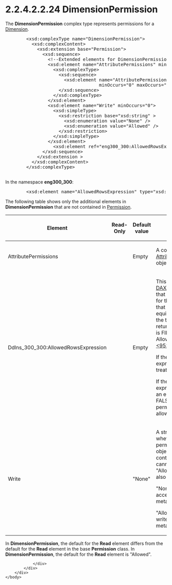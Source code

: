 <html dir="LTR" xmlns:mshelp="http://msdn.microsoft.com/mshelp" xmlns:ddue="http://ddue.schemas.microsoft.com/authoring/2003/5" xmlns:xlink="http://www.w3.org/1999/xlink" xmlns:tool="http://www.microsoft.com/tooltip">
    <head>
        <meta http-equiv="Content-Type" content="text/html; CHARSET=utf-8"></meta>
        <meta name="save" content="history"></meta>
        <title>2.2.4.2.2.24 DimensionPermission</title>
        <xml>
            <mshelp:toctitle title="2.2.4.2.2.24 DimensionPermission"></mshelp:toctitle>
            <mshelp:rltitle title="[MS-SSAS]: DimensionPermission"></mshelp:rltitle>
            <mshelp:keyword index="A" term="b5889976-df6c-4908-bbd0-8c6fdb1b6fe1"></mshelp:keyword>
            <mshelp:attr name="DCSext.ContentType" value="open specification"></mshelp:attr>
            <mshelp:attr name="AssetID" value="b5889976-df6c-4908-bbd0-8c6fdb1b6fe1"></mshelp:attr>
            <mshelp:attr name="TopicType" value="kbRef"></mshelp:attr>
            <mshelp:attr name="DCSext.Title" value="[MS-SSAS]: DimensionPermission" />
        </xml>
    </head>
    <body>
        <div id="header">
            <h1 class="heading">2.2.4.2.2.24 DimensionPermission</h1>
        </div>
        <div id="mainSection">
            <div id="mainBody">
                <div id="allHistory" class="saveHistory"></div>
                <div id="sectionSection0" class="section" name="collapseableSection">
                    

<p>The <b>DimensionPermission</b> complex type represents
permissions for a <a href="ed122253-df54-42a8-8905-0faa6e696b8b.md">Dimension</a>.</p>

<dl>
<dd>
<div><pre>   &lt;xsd:complexType name=&quot;DimensionPermission&quot;&gt;
     &lt;xsd:complexContent&gt;
       &lt;xsd:extension base=&quot;Permission&quot;&gt;
         &lt;xsd:sequence&gt;
           &lt;!--Extended elements for DimensionPermission object--&gt;
           &lt;xsd:element name=&quot;AttributePermissions&quot; minOccurs=&quot;0&quot;&gt;
             &lt;xsd:complexType&gt;
               &lt;xsd:sequence&gt;
                 &lt;xsd:element name=&quot;AttributePermission&quot;  type=&quot;AttributePermission&quot;
                              minOccurs=&quot;0&quot; maxOccurs=&quot;unbounded&quot;/&gt;
               &lt;/xsd:sequence&gt;
             &lt;/xsd:complexType&gt;
           &lt;/xsd:element&gt;
           &lt;xsd:element name=&quot;Write&quot; minOccurs=&quot;0&quot;&gt;
             &lt;xsd:simpleType&gt;
               &lt;xsd:restriction base=&quot;xsd:string&quot; &gt;
                 &lt;xsd:enumeration value=&quot;None&quot; /&gt;
                 &lt;xsd:enumeration value=&quot;Allowed&quot; /&gt;
               &lt;/xsd:restriction&gt;
             &lt;/xsd:simpleType&gt;
           &lt;/xsd:element&gt;
             &lt;xsd:element ref=&quot;eng300_300:AllowedRowsExpression&quot; minOccurs=&quot;0&quot; /&gt;
         &lt;/xsd:sequence&gt;
       &lt;/xsd:extension &gt;
     &lt;/xsd:complexContent&gt;
   &lt;/xsd:complexType&gt;
            
</pre></div>
</dd></dl>

<p>In the namespace <b>eng300_300</b>:</p>

<dl>
<dd>
<div><pre>   &lt;xsd:element name=&quot;AllowedRowsExpression&quot; type=&quot;xsd:string&quot; /&gt;
</pre></div>
</dd></dl>

<p>The following table shows only the additional elements in <b>DimensionPermission</b>
that are not contained in <a href="99f84daa-7f76-4f37-9d87-ddea1d2634a4.md">Permission</a>.</p>

<table>
 <thead>
  <tr>
   <th>
   <p>Element</p>
   </th>
   <th>
   <p>Read-Only</p>
   </th>
   <th>
   <p>Default value</p>
   </th>
   <th>
   <p>Description</p>
   </th>
  </tr>
 </thead>
 <tr>
  <td>
  <p>AttributePermissions</p>
  </td>
  <td>
  <p> </p>
  </td>
  <td>
  <p>Empty</p>
  </td>
  <td>
  <p>A collection of <a href="c7e44b38-ff08-40a5-85ee-20944c827556.md">AttributePermission</a>
  objects.</p>
  </td>
 </tr>
 <tr>
  <td>
  <p>Ddlns_300_300:AllowedRowsExpression</p>
  </td>
  <td>
  <p> </p>
  </td>
  <td>
  <p>Empty</p>
  </td>
  <td>
  <p>This string is to contain a <a href="8676f5ce-62d4-4244-a326-634bfed4aba4.md#gt_cb85a97c-0727-442f-bbdc-72468e149fd6">DAX</a> Boolean expression
  that evaluates to TRUE for the rows in the table that are allowed. This is
  equivalent to saying that the table expression that returns the allowed rows
  is FILTER (ALL (Table), AllowedRowsExpression).<a id="Appendix_A_Target_95"></a><a href="b9ac4859-2662-44ca-b131-9addd8b953dc.md#Appendix_A_95" aria-label="Product behavior note 95">&lt;95&gt;</a></p>
  <p>If the DAX Boolean expression is empty, it is treated
  as TRUE.</p>
  <p>If the DAX Boolean expression evaluates to an error,
  it is treated as FALSE for those rows and permission is not allowed.</p>
  </td>
 </tr>
 <tr>
  <td>
  <p>Write</p>
  </td>
  <td>
  <p> </p>
  </td>
  <td>
  <p>&quot;None&quot;</p>
  </td>
  <td>
  <p>A string that specifies whether the role has
  permission to write to the object or any of its contained objects. <b>Write</b>
  cannot be set to &quot;Allowed&quot; unless <b>Read</b> is also set to
  &quot;Allowed&quot;.</p>
  <p>&quot;None&quot; specifies no write access to object
  metadata or data. </p>
  <p>&quot;Allowed&quot; specifies full write access to
  object metadata or data.</p>
  </td>
 </tr>
</table>

<p>In <b>DimensionPermission</b>, the default for the <b>Read</b>
element differs from the default for the <b>Read</b> element in the base <b>Permission</b>
class. In <b>DimensionPermission</b>, the default for the <b>Read</b> element
is &quot;Allowed&quot;.</p>


                </div>
            </div>
        </div>
    </body>
</html>